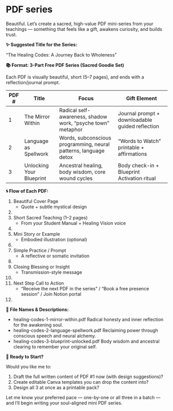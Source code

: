 # PDF series

Beautiful. Let’s create a sacred, high-value PDF mini-series from your teachings — something that feels like a gift, awakens curiosity, and builds trust.

**✨ Suggested Title for the Series:**

“The Healing Codes: A Journey Back to Wholeness”

**📚 Format: 3-Part Free PDF Series (Sacred Goodie Set)**

Each PDF is visually beautiful, short (5–7 pages), and ends with a reflection/journal prompt.

| **PDF #** | **Title** | **Focus** | **Gift Element** |
| --- | --- | --- | --- |
| 1 | The Mirror Within | Radical self-awareness, shadow work, “psyche town” metaphor | Journal prompt + downloadable guided reflection |
| 2 | Language as Spellwork | Words, subconscious programming, neural patterns, language detox | “Words to Watch” printable + affirmations |
| 3 | Unlocking Your Blueprint | Ancestral healing, body wisdom, core wound cycles | Body check-in + Blueprint Activation ritual |

**🌀 Flow of Each PDF:**

1. Beautiful Cover Page
    - Quote + subtle mystical design
2. 
3. Short Sacred Teaching (1–2 pages)
    - From your Student Manual + Healing Vision voice
4. 
5. Mini Story or Example
    - Embodied illustration (optional)
6. 
7. Simple Practice / Prompt
    - A reflective or somatic invitation
8. 
9. Closing Blessing or Insight
    - Transmission-style message
10. 
11. Next Step Call to Action
    - “Receive the next PDF in the series” / “Book a free presence session” / Join Notion portal
12. 

**📁 File Names & Descriptions:**

- healing-codes-1-mirror-within.pdf
Radical honesty and inner reflection for the awakening soul.
- healing-codes-2-language-spellwork.pdf
Reclaiming power through conscious speech and neural alchemy.
- healing-codes-3-blueprint-unlocked.pdf
Body wisdom and ancestral clearing to remember your original self.

**💖 Ready to Start?**

Would you like me to:

1. Draft the full written content of PDF #1 now (with design suggestions)?
2. Create editable Canva templates you can drop the content into?
3. Design all 3 at once as a printable pack?

Let me know your preferred pace — one-by-one or all three in a batch — and I’ll begin writing your soul-aligned mini PDF series.